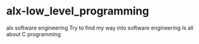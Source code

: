 # alx-low_level_programming
alx software engineering
Try to find my way into software engineering
Is all about C programming
